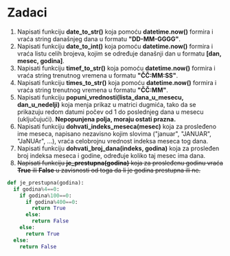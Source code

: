 # Zadaci
1) Napisati funkciju **date_to_str()** koja pomoću **datetime.now()** formira i vraća string današnjeg dana u formatu **"DD-MM-GGGG"**.  
2) Napisati funkciju **date_to_int()** koja pomoću **datetime.now()** formira i vraća listu celih brojeva, kojim se određuje današnji dan u formatu **[dan, mesec, godina]**.  
3) Napisati funkciju **timef_to_str()** koja pomoću **datetime.now()** formira i vraća string trenutnog vremena u formatu **"ČČ:MM:SS"**.  
4) Napisati funkciju **times_to_str()** koja pomoću **datetime.now()** formira i vraća string trenutnog vremena u formatu **"ČČ:MM"**.  
5) Napisati funkciju **popuni_vrednosti(lista_dana_u_mesecu, dan_u_nedelji)** koja menja prikaz u matrici dugmića, tako da se prikazuju redom datumi počev od 1 do poslednjeg dana u mesecu (uključujući). **Nepopunjena polja, moraju ostati prazna.** 
6) Napisati funkciju **dohvati_indeks_meseca(mesec)** koja za prosleđeno ime meseca, napisano nezavisno kojim slovima ("januar", "JANUAR", "JaNUAr", ...), vraća celobrojnu vrednost indeksa meseca tog dana.  
7) Napisati funkciju **dohvati_broj_dana(indeks, godina)** koja za prosleđen broj indeksa meseca i godine, određuje koliko taj mesec ima dana.  
8) ~~Napisati funkciju **je_prestupna(godina)** koja za prosleđenu godinu vraća **True** ili **False** u zavisnosti od toga da li je godina prestupna ili ne.~~   
```python
def je_prestupna(godina):
  if godina%4==0:
    if godina%100==0:
      if godina%400==0:
        return True
      else:
        return False
    else:
      return True
  else:
    return False
```
